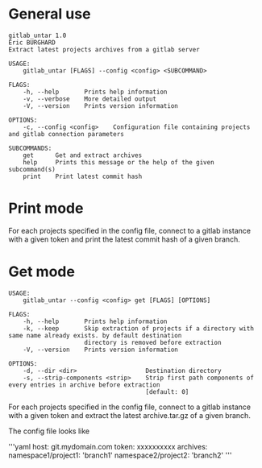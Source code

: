 # General use

```
gitlab_untar 1.0
Éric BURGHARD
Extract latest projects archives from a gitlab server

USAGE:
    gitlab_untar [FLAGS] --config <config> <SUBCOMMAND>

FLAGS:
    -h, --help       Prints help information
    -v, --verbose    More detailed output
    -V, --version    Prints version information

OPTIONS:
    -c, --config <config>    Configuration file containing projects and gitlab connection parameters

SUBCOMMANDS:
    get      Get and extract archives
    help     Prints this message or the help of the given subcommand(s)
    print    Print latest commit hash
```

# Print mode

For each projects specified in the config file, connect to a gitlab instance
with a given token and print the latest commit hash of a given branch.

# Get mode

```
USAGE:
    gitlab_untar --config <config> get [FLAGS] [OPTIONS]

FLAGS:
    -h, --help       Prints help information
    -k, --keep       Skip extraction of projects if a directory with same name already exists. by default destination
                     directory is removed before extraction
    -V, --version    Prints version information

OPTIONS:
    -d, --dir <dir>                   Destination directory
    -s, --strip-components <strip>    Strip first path components of every entries in archive before extraction
                                      [default: 0]
```

For each projects specified in the config file, connect to a gitlab instance
with a given token and extract the latest archive.tar.gz of a given branch.

The config file looks like

'''yaml
host: git.mydomain.com
token: xxxxxxxxxx 
archives:
  namespace1/project1: 'branch1'
  namespace2/project2: 'branch2'
'''